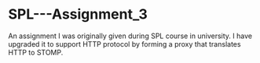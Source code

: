 # SPL---Assignment_3
An assignment I was originally given during SPL course in university. I have upgraded it to support HTTP protocol by forming a proxy that translates HTTP to STOMP.
